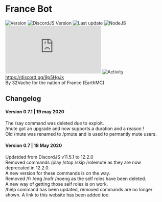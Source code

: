 # France Bot

![Version](https://img.shields.io/badge/version-0.7.1-orange)
![DiscordJS Version](https://img.shields.io/badge/discord.js-12.2.0-green)
![Last update](https://img.shields.io/github/last-commit/32Vache/france-bot)
![NodeJS](https://img.shields.io/badge/node--js-12.x-yellow)
![Code size](https://img.shields.io/github/size/32Vache/france-bot/index.js?label=code%20size)
![Activity](https://img.shields.io/github/commit-activity/m/32Vache/france-bot)
<br>
https://discord.gg/9p5HgJk
\
By 32Vache for the nation of France (EarthMC)

## Changelog
#### Version 0.7.1 | 19 may 2020
The /say command was deleted due to exploit.\
/mute got an upgrade and now supports a duration and a reason !\
Old /mute was renamed to /pmute and is used to permantly mute users.
#### Version 0.7 | 18 May 2020
Updatded from DiscordJS v11.5.1 to 12.2.0\
Removed commands /play /stop /skip /rolemute as they are now deprecated in 12.2.0.\
A new version for these commands is on the way.\
Removed /fr /eng /nofr /noeng as the self roles have been deleted.\
A new way of getting those self roles is on work.\
/help command has been updated, removed commands are no longer shown. A link to this website has been added too.
